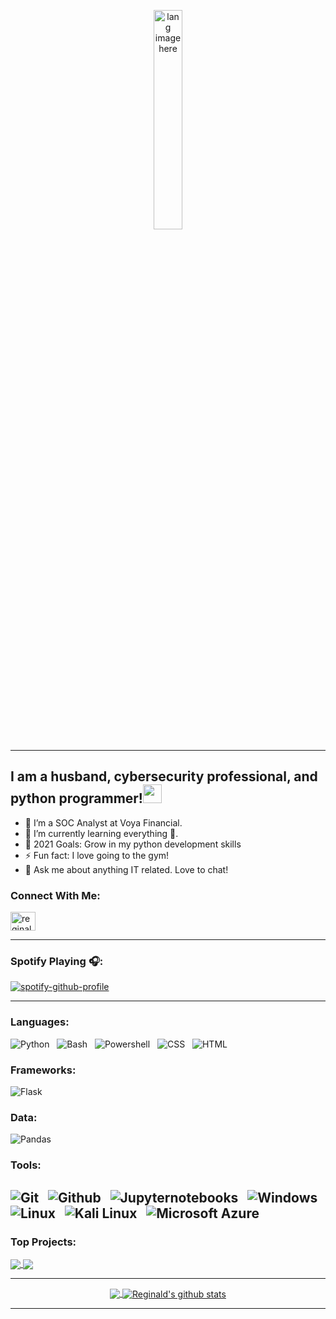 <p align="center"><img width="30%" src="https://github.com/alansmathew/alansmathew/raw/master/lang.gif" alt="lang image here" /></p>

---

## I am a husband, cybersecurity professional, and python programmer!</a><img src="https://media.giphy.com/media/WUlplcMpOCEmTGBtBW/giphy.gif" width="30"> 
</em></p>

- 🔭 I’m a SOC Analyst at Voya Financial.
- 🌱 I’m currently learning everything 🤣.
- 🥅 2021 Goals: Grow in my python development skills
- ⚡ Fun fact: I love going to the gym!
- 💬 Ask me about anything IT related. Love to chat!


### Connect With Me:


<p align="left">
<a href="https://www.linkedin.com/in/reginald-jones-297093124/" target="blank"><img align="center" src="https://cdn.jsdelivr.net/npm/simple-icons@3.0.1/icons/linkedin.svg" alt="reginald-jones" height="30" width="40" /></a>
</p>


---

### Spotify Playing 🎧:

[![spotify-github-profile](https://spotify-github-profile.vercel.app/api/view?uid=l896cnreptmbkpucr7kteejwh&cover_image=true&theme=novatorem)](https://spotify-github-profile.vercel.app/api/view?uid=l896cnreptmbkpucr7kteejwh&redirect=true)

---

### Languages:

![Python](https://img.shields.io/badge/Code-Python-informational?style=for-the-badge&logo=python&logoColor=white&color=1ABC9B&labelColor=001837) &nbsp;
![Bash](https://img.shields.io/badge/Code-Bash-informational?style=for-the-badge&logo=bash&logoColor=white&color=1ABC9B&labelColor=001837) &nbsp;
![Powershell](https://img.shields.io/badge/Code-Powershell-informational?style=for-the-badge&logo=powershell&logoColor=white&color=1ABC9B&labelColor=001837) &nbsp;
![CSS](https://img.shields.io/badge/Code-CSS-informational?style=for-the-badge&logo=css3&logoColor=white&color=1ABC9B&labelColor=001837) &nbsp;
![HTML](https://img.shields.io/badge/Code-HTML-informational?style=for-the-badge&logo=html5&logoColor=white&color=1ABC9B&labelColor=001837) &nbsp;

### Frameworks:
![Flask](https://img.shields.io/badge/Data-Flask-informational?style=for-the-badge&logo=flask&logoColor=white&color=1ABC9B&labelColor=001837) &nbsp;

### Data:
![Pandas](https://img.shields.io/badge/Data-Pandas-informational?style=for-the-badge&logo=pandas&logoColor=white&color=1ABC9B&labelColor=001837) &nbsp;


### Tools:

![Git](https://img.shields.io/badge/Tech-Git-informational?style=for-the-badge&logo=Git&logoColor=white&color=1ABC9B&labelColor=001837) &nbsp;
![Github](https://img.shields.io/badge/Tech-GitHub-informational?style=for-the-badge&logo=GitHub&logoColor=white&color=1ABC9B&labelColor=001837) &nbsp;
![Jupyternotebooks](https://img.shields.io/badge/Tech-Jupyter_Notebooks-informational?style=for-the-badge&logo=jupyternotebooks&logoColor=white&color=1ABC9B&labelColor=001837) &nbsp;
![Windows](https://img.shields.io/badge/Tech-Windows-informational?style=for-the-badge&logo=windows&logoColor=white&color=1ABC9B&labelColor=001837) &nbsp;
![Linux](https://img.shields.io/badge/Tech-Linux-informational?style=for-the-badge&logo=linux&logoColor=white&color=1ABC9B&labelColor=001837) &nbsp;
![Kali Linux](https://img.shields.io/badge/Tech-Kali_Linux-informational?style=for-the-badge&logo=kali-linux&logoColor=white&color=1ABC9B&labelColor=001837) &nbsp;
![Microsoft Azure](https://img.shields.io/badge/Tech-Microsoft_Azure-informational?style=for-the-badge&logo=microsoft-azure&logoColor=white&color=1ABC9B&labelColor=001837) &nbsp;
---
### Top Projects:

</a>
<a href="https://github.com/rjones18/Spam-Bot">
  <img align="center" src="https://github-readme-stats.vercel.app/api/pin/?username=rjones18&repo=Spam-Bot&theme=light" />


</a>
<a href="https://github.com/rjones18/Keylogger">
 <img align="center" src="https://github-readme-stats.vercel.app/api/pin/?username=rjones18&repo=Keylogger&theme=light" />
</a>

<div align="center">





---


<a href="https://github.com/rjones18">
  <img align="center" src="https://github-readme-stats.vercel.app/api/top-langs/?username=rjones18&theme=light&hide_langs_below=1" />
</a>

<a href="https://github.com/rjones18">
 <img align="center" src="https://github-readme-stats.vercel.app/api?username=rjones18&show_icons=true&theme=light&line_height=27" alt="Reginald's github stats"/>
</a>

---

